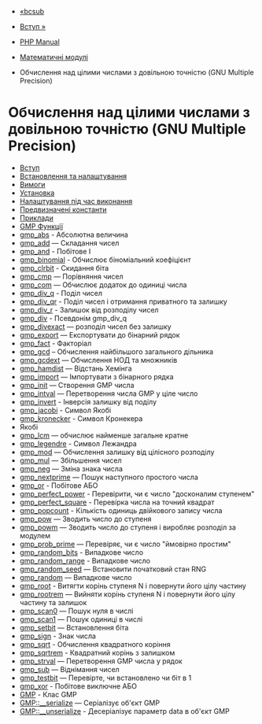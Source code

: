 - [«bcsub](function.bcsub.md)
- [Вступ »](intro.gmp.md)

- [PHP Manual](index.md)
- [Математичні модулі](refs.math.md)
- Обчислення над цілими числами з довільною точністю (GNU Multiple
Precision)

# Обчислення над цілими числами з довільною точністю (GNU Multiple Precision)

- [Вступ](intro.gmp.md)
- [Встановлення та налаштування](gmp.setup.md)
- [Вимоги](gmp.requirements.md)
- [Установка](gmp.installation.md)
- [Налаштування під час виконання](gmp.configuration.md)
- [Предвизначені константи](gmp.constants.md)
- [Приклади](gmp.examples.md)
- [GMP Функції](ref.gmp.md)
- [gmp_abs](function.gmp-abs.md) - Абсолютна величина
- [gmp_add](function.gmp-add.md) — Складання чисел
- [gmp_and](function.gmp-and.md) - Побітове І
- [gmp_binomial](function.gmp-binomial.md) - Обчислює
біноміальний коефіцієнт
- [gmp_clrbit](function.gmp-clrbit.md) - Скидання біта
- [gmp_cmp](function.gmp-cmp.md) — Порівняння чисел
- [gmp_com](function.gmp-com.md) — Обчислює додаток до
одиниці числа
- [gmp_div_q](function.gmp-div-q.md) - Поділ чисел
- [gmp_div_qr](function.gmp-div-qr.md) - Поділ чисел і
отримання приватного та залишку
- [gmp_div_r](function.gmp-div-r.md) - Залишок від розподілу чисел
- [gmp_div](function.gmp-div.md) - Псевдонім gmp_div_q
- [gmp_divexact](function.gmp-divexact.md) — розподіл чисел без
залишку
- [gmp_export](function.gmp-export.md) — Експортувати до
бінарний рядок
- [gmp_fact](function.gmp-fact.md) - Факторіал
- [gmp_gcd](function.gmp-gcd.md) – Обчислення найбільшого загального
дільника
- [gmp_gcdext](function.gmp-gcdext.md) — Обчислення НОД та
множників
- [gmp_hamdist](function.gmp-hamdist.md) — Відстань Хемінга
- [gmp_import](function.gmp-import.md) — Імпортувати з
бінарного рядка
- [gmp_init](function.gmp-init.md) — Створення GMP числа
- [gmp_intval](function.gmp-intval.md) — Перетворення числа
GMP у ціле число
- [gmp_invert](function.gmp-invert.md) - Інверсія залишку від
поділу
- [gmp_jacobi](function.gmp-jacobi.md) - Символ Якобі
- [gmp_kronecker](function.gmp-kronecker.md) - Символ Кронекера
- Якобі
- [gmp_lcm](function.gmp-lcm.md) — обчислює найменше загальне
кратне
- [gmp_legendre](function.gmp-legendre.md) - Символ Лежандра
- [gmp_mod](function.gmp-mod.md) — Обчислення залишку від
цілісного розподілу
- [gmp_mul](function.gmp-mul.md) — Збільшення чисел
- [gmp_neg](function.gmp-neg.md) — Зміна знака числа
- [gmp_nextprime](function.gmp-nextprime.md) — Пошук наступного
простого числа
- [gmp_or](function.gmp-or.md) - Побітове АБО
- [gmp_perfect_power](function.gmp-perfect-power.md) -
Перевірити, чи є число "досконалим ступенем"
- [gmp_perfect_square](function.gmp-perfect-square.md) -
Перевірка числа на точний квадрат
- [gmp_popcount](function.gmp-popcount.md) - Кількість одиниць
двійкового запису числа
- [gmp_pow](function.gmp-pow.md) — Зводить число до ступеня
- [gmp_powm](function.gmp-powm.md) — Зводить число до ступеня і
виробляє розподіл за модулем
- [gmp_prob_prime](function.gmp-prob-prime.md) — Перевіряє,
чи є число "ймовірно простим"
- [gmp_random_bits](function.gmp-random-bits.md) - Випадкове
число
- [gmp_random_range](function.gmp-random-range.md) - Випадкове
число
- [gmp_random_seed](function.gmp-random-seed.md) — Встановити
початковий стан RNG
- [gmp_random](function.gmp-random.md) — Випадкове число
- [gmp_root](function.gmp-root.md) - Витягти корінь ступеня N і
повернути його цілу частину
- [gmp_rootrem](function.gmp-rootrem.md) — Вийняти корінь
ступеня N і повернути його цілу частину та залишок
- [gmp_scan0](function.gmp-scan0.md) — Пошук нуля в числі
- [gmp_scan1](function.gmp-scan1.md) — Пошук одиниці в числі
- [gmp_setbit](function.gmp-setbit.md) — Встановлення біта
- [gmp_sign](function.gmp-sign.md) - Знак числа
- [gmp_sqrt](function.gmp-sqrt.md) - Обчислення квадратного
коріння
- [gmp_sqrtrem](function.gmp-sqrtrem.md) - Квадратний корінь з
залишком
- [gmp_strval](function.gmp-strval.md) — Перетворення GMP
числа у рядок
- [gmp_sub](function.gmp-sub.md) — Віднімання чисел
- [gmp_testbit](function.gmp-testbit.md) — Перевірте, чи встановлено
чи біт в 1
- [gmp_xor](function.gmp-xor.md) - Побітове виключне АБО
- [GMP](class.gmp.md) - Клас GMP
- [GMP::\_\_serialize](gmp.serialize.md) — Серіалізує об'єкт
GMP
- [GMP::\_\_unserialize](gmp.unserialize.md) - Десеріалізує
параметр data в об'єкт GMP
